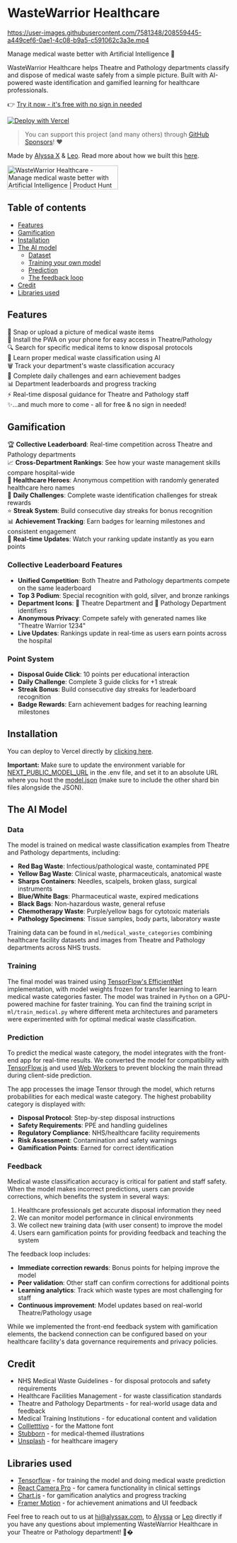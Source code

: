 # WasteWarrior Healthcare

<!-- Force deployment refresh: 2025-07-23 -->


https://user-images.githubusercontent.com/7581348/208559445-a449cef6-0ae1-4c08-b9a5-c591062c3a3e.mp4


Manage medical waste better with Artificial Intelligence 🏥

WasteWarrior Healthcare helps Theatre and Pathology departments classify and dispose of medical waste safely from a simple picture. Built with AI-powered waste identification and gamified learning for healthcare professionals.

👉 [Try it now - it's free with no sign in needed](https://wastewarrior2.vercel.app)

<!-- Deployment trigger: 2025-07-23 -->

[![Deploy with Vercel](https://vercel.com/button)](https://vercel.com/new/clone?repository-url=https://github.com/alyssaxuu/ecosnap)

> You can support this project (and many others) through [GitHub Sponsors](https://github.com/sponsors/alyssaxuu)! ❤️

Made by [Alyssa X](https://twitter.com/alyssaxuu) & [Leo](https://www.linkedin.com/in/leonorfurtado/). Read more about how we built this [here](https://alyssax.substack.com/p/we-built-an-ai-recycling-app-in-a).

<a href="https://www.producthunt.com/posts/ecosnap?utm_source=badge-featured&utm_medium=badge&utm_souce=badge-ecosnap" target="_blank"><img src="https://api.producthunt.com/widgets/embed-image/v1/featured.svg?post_id=374164&theme=neutral" alt="WasteWarrior Healthcare - Manage&#0032;medical&#0032;waste&#0032;better&#0032;with&#0032;Artificial&#0032;Intelligence | Product Hunt" style="width: 250px; height: 54px;" width="250" height="54" /></a>

## Table of contents

- [Features](#features)
- [Gamification](#gamification)
- [Installation](#installation)
- [The AI model](#the-ai-model)
	- [Dataset](#data)
	- [Training your own model](#training)
	- [Prediction](#prediction)
    - [The feedback loop](#feedback)
- [Credit](#credit)
- [Libraries used](#libraries-used)

## Features

📸 Snap or upload a picture of medical waste items<br>
📱 Install the PWA on your phone for easy access in Theatre/Pathology<br>
🔍 Search for specific medical items to know disposal protocols<br>
🏥 Learn proper medical waste classification using AI<br>
🗑️ Track your department's waste classification accuracy<br>
🎯 Complete daily challenges and earn achievement badges<br>
📊 Department leaderboards and progress tracking<br>
⚡ Real-time disposal guidance for Theatre and Pathology staff<br>
✨...and much more to come - all for free & no sign in needed!

## Gamification

🏆 **Collective Leaderboard**: Real-time competition across Theatre and Pathology departments<br>
📈 **Cross-Department Rankings**: See how your waste management skills compare hospital-wide<br>
🥇 **Healthcare Heroes**: Anonymous competition with randomly generated healthcare hero names<br>
🎯 **Daily Challenges**: Complete waste identification challenges for streak rewards<br>
⭐ **Streak System**: Build consecutive day streaks for bonus recognition<br>
📊 **Achievement Tracking**: Earn badges for learning milestones and consistent engagement<br>
🔄 **Real-time Updates**: Watch your ranking update instantly as you earn points<br>

### Collective Leaderboard Features
- **Unified Competition**: Both Theatre and Pathology departments compete on the same leaderboard
- **Top 3 Podium**: Special recognition with gold, silver, and bronze rankings
- **Department Icons**: 🏥 Theatre Department and 🔬 Pathology Department identifiers
- **Anonymous Privacy**: Compete safely with generated names like "Theatre Warrior 1234"
- **Live Updates**: Rankings update in real-time as users earn points across the hospital

### Point System
- **Disposal Guide Click**: 10 points per educational interaction
- **Daily Challenge**: Complete 3 guide clicks for +1 streak
- **Streak Bonus**: Build consecutive day streaks for leaderboard recognition
- **Badge Rewards**: Earn achievement badges for reaching learning milestones

## Installation
You can deploy to Vercel directly by [clicking here](https://vercel.com/new/clone?repository-url=https://github.com/alyssaxuu/ecosnap). 

**Important:** Make sure to update the environment variable for [NEXT_PUBLIC_MODEL_URL](https://github.com/alyssaxuu/ecosnap/blob/a9c7e7e1ec19f106db69abd6d66be558bd21445a/.env#L16) in the .env file, and set it to an absolute URL where you host the [model.json](https://github.com/alyssaxuu/ecosnap/tree/main/ml/models/efficient_net/10/predict) (make sure to include the other shard bin files alongside the JSON).


## The AI Model

### Data

The model is trained on medical waste classification examples from Theatre and Pathology departments, including:

- **Red Bag Waste**: Infectious/pathological waste, contaminated PPE
- **Yellow Bag Waste**: Clinical waste, pharmaceuticals, anatomical waste
- **Sharps Containers**: Needles, scalpels, broken glass, surgical instruments
- **Blue/White Bags**: Pharmaceutical waste, expired medications
- **Black Bags**: Non-hazardous waste, general refuse
- **Chemotherapy Waste**: Purple/yellow bags for cytotoxic materials
- **Pathology Specimens**: Tissue samples, body parts, laboratory waste

Training data can be found in `ml/medical_waste_categories` combining healthcare facility datasets and images from Theatre and Pathology departments across NHS trusts.

### Training

The final model was trained using [TensorFlow's EfficientNet](https://www.tensorflow.org/api_docs/python/tf/keras/applications/efficientnet_v2/EfficientNetV2B0) implementation, with model weights frozen for transfer learning to learn medical waste categories faster. The model was trained in `Python` on a GPU-powered machine for faster training. You can find the training script in `ml/train_medical.py` where different meta architectures and parameters were experimented with for optimal medical waste classification.

### Prediction

To predict the medical waste category, the model integrates with the front-end app for real-time results. We converted the model for compatibility with [TensorFlow.js](https://www.tensorflow.org/js) and used [Web Workers](https://github.com/alyssaxuu/ecosnap/blob/main/components/Worker.js) to prevent blocking the main thread during client-side prediction.

The app processes the image Tensor through the model, which returns probabilities for each medical waste category. The highest probability category is displayed with:

- **Disposal Protocol**: Step-by-step disposal instructions
- **Safety Requirements**: PPE and handling guidelines  
- **Regulatory Compliance**: NHS/healthcare facility requirements
- **Risk Assessment**: Contamination and safety warnings
- **Gamification Points**: Earned for correct identification

### Feedback

Medical waste classification accuracy is critical for patient and staff safety. When the model makes incorrect predictions, users can provide corrections, which benefits the system in several ways:

1. Healthcare professionals get accurate disposal information they need
2. We can monitor model performance in clinical environments
3. We collect new training data (with user consent) to improve the model
4. Users earn gamification points for providing feedback and teaching the system

The feedback loop includes:
- **Immediate correction rewards**: Bonus points for helping improve the model
- **Peer validation**: Other staff can confirm corrections for additional points
- **Learning analytics**: Track which waste types are most challenging for staff
- **Continuous improvement**: Model updates based on real-world Theatre/Pathology usage

While we implemented the front-end feedback system with gamification elements, the backend connection can be configured based on your healthcare facility's data governance requirements and privacy policies.

## Credit
- NHS Medical Waste Guidelines - for disposal protocols and safety requirements
- Healthcare Facilities Management - for waste classification standards
- Theatre and Pathology Departments - for real-world usage data and feedback
- Medical Training Institutions - for educational content and validation
- [Collletttivo](http://collletttivo.it/) - for the Mattone font
- [Stubborn](https://stubborn.fun/) - for medical-themed illustrations
- [Unsplash](https://unsplash.com/) - for healthcare imagery

## Libraries used
- [Tensorflow](https://www.tensorflow.org/) - for training the model and doing medical waste prediction
- [React Camera Pro](https://github.com/purple-technology/react-camera-pro) - for camera functionality in clinical settings
- [Chart.js](https://www.chartjs.org/) - for gamification analytics and progress tracking
- [Framer Motion](https://www.framer.com/motion/) - for achievement animations and UI feedback


Feel free to reach out to us at hi@alyssax.com, to [Alyssa](https://twitter.com/alyssaxuu) or [Leo](https://www.linkedin.com/in/leonorfurtado/) directly if you have any questions about implementing WasteWarrior Healthcare in your Theatre or Pathology department! 🏥�
